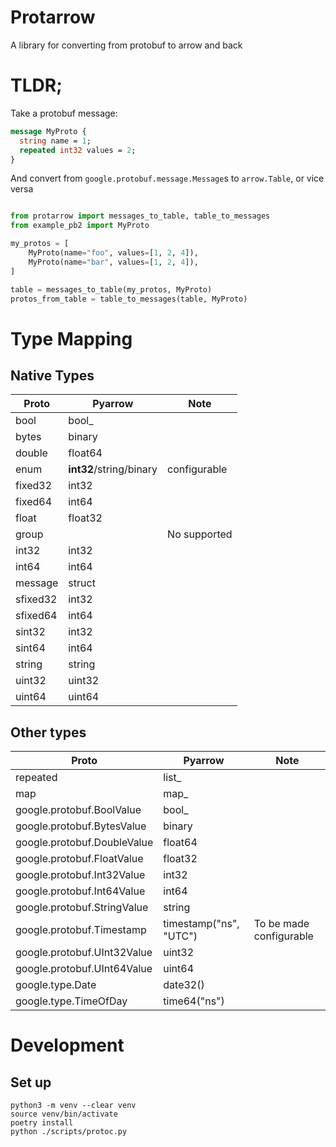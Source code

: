 # Protarrow

A library for converting from protobuf to arrow and back 

# TLDR;

Take a protobuf message:

```protobuf
message MyProto {
  string name = 1;
  repeated int32 values = 2;
}
```

And convert from `google.protobuf.message.Message`s to `arrow.Table`, or vice versa
```python

from protarrow import messages_to_table, table_to_messages
from example_pb2 import MyProto

my_protos = [
    MyProto(name="foo", values=[1, 2, 4]),
    MyProto(name="bar", values=[1, 2, 4]),
]

table = messages_to_table(my_protos, MyProto)
protos_from_table = table_to_messages(table, MyProto)
```

# Type Mapping

## Native Types

| Proto    | Pyarrow                 | Note         |
|----------|-------------------------|--------------|
| bool     | bool_                   |              |
| bytes    | binary                  |              |
| double   | float64                 |              |
| enum     | **int32**/string/binary | configurable |
| fixed32  | int32                   |              |
| fixed64  | int64                   |              |
| float    | float32                 |              |
| group    |                         | No supported |
| int32    | int32                   |              |
| int64    | int64                   |              |
| message  | struct                  |              |
| sfixed32 | int32                   |              |
| sfixed64 | int64                   |              |
| sint32   | int32                   |              |
| sint64   | int64                   |              |
| string   | string                  |              |
| uint32   | uint32                  |              |
| uint64   | uint64                  |              |

## Other types


| Proto                       | Pyarrow                | Note                    |
|-----------------------------|------------------------|-------------------------|
| repeated                    | list_                  |                         |
| map                         | map_                   |                         |
| google.protobuf.BoolValue   | bool_                  |                         |
| google.protobuf.BytesValue  | binary                 |                         |
| google.protobuf.DoubleValue | float64                |                         |
| google.protobuf.FloatValue  | float32                |                         |
| google.protobuf.Int32Value  | int32                  |                         |
| google.protobuf.Int64Value  | int64                  |                         |
| google.protobuf.StringValue | string                 |                         |
| google.protobuf.Timestamp   | timestamp("ns", "UTC") | To be made configurable |
| google.protobuf.UInt32Value | uint32                 |                         |
| google.protobuf.UInt64Value | uint64                 |                         |
| google.type.Date            | date32()               |                         |
| google.type.TimeOfDay       | time64("ns")           |                         |




# Development

## Set up

```shell
python3 -m venv --clear venv
source venv/bin/activate
poetry install
python ./scripts/protoc.py
```
